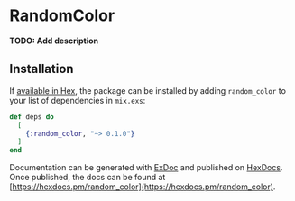 # RandomColor

**TODO: Add description**

## Installation

If [available in Hex](https://hex.pm/docs/publish), the package can be installed
by adding `random_color` to your list of dependencies in `mix.exs`:

```elixir
def deps do
  [
    {:random_color, "~> 0.1.0"}
  ]
end
```

Documentation can be generated with [ExDoc](https://github.com/elixir-lang/ex_doc)
and published on [HexDocs](https://hexdocs.pm). Once published, the docs can
be found at [https://hexdocs.pm/random_color](https://hexdocs.pm/random_color).


